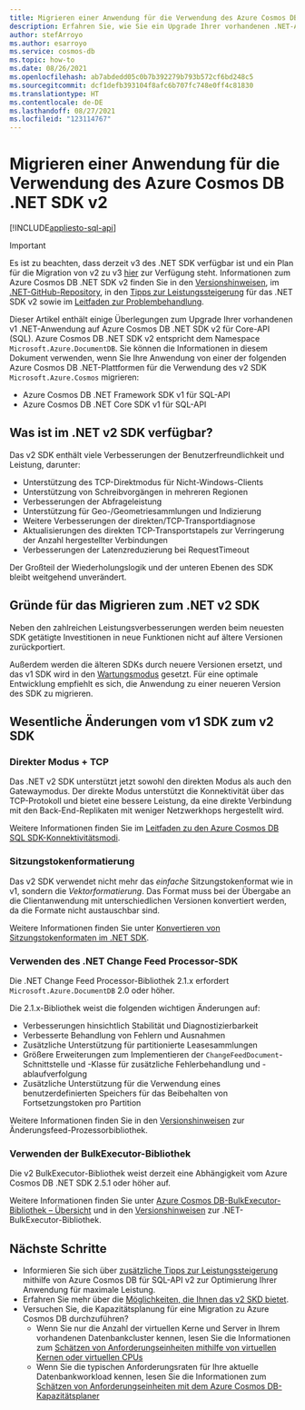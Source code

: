 ```yaml
---
title: Migrieren einer Anwendung für die Verwendung des Azure Cosmos DB .NET SDK 2.0 (Microsoft.Azure.Cosmos)
description: Erfahren Sie, wie Sie ein Upgrade Ihrer vorhandenen .NET-Anwendung von v1 des SDK auf .NET SDK v2 für Core-API (SQL) durchführen.
author: stefArroyo
ms.author: esarroyo
ms.service: cosmos-db
ms.topic: how-to
ms.date: 08/26/2021
ms.openlocfilehash: ab7abdedd05c0b7b392279b793b572cf6bd248c5
ms.sourcegitcommit: dcf1defb393104f8afc6b707fc748e0ff4c81830
ms.translationtype: HT
ms.contentlocale: de-DE
ms.lasthandoff: 08/27/2021
ms.locfileid: "123114767"
---
```

# <a name="migrate-your-application-to-use-the-azure-cosmos-db-net-sdk-v2"></a>Migrieren einer Anwendung für die Verwendung des Azure Cosmos DB .NET SDK v2
[!INCLUDE[appliesto-sql-api](../includes/appliesto-sql-api.md)]

> [!IMPORTANT]
> Es ist zu beachten, dass derzeit v3 des .NET SDK verfügbar ist und ein Plan für die Migration von v2 zu v3 [hier](migrate-dotnet-v3.md) zur Verfügung steht. Informationen zum Azure Cosmos DB .NET SDK v2 finden Sie in den [Versionshinweisen](sql-api-sdk-dotnet.md), im [.NET-GitHub-Repository](https://github.com/Azure/azure-cosmos-dotnet-v2), in den [Tipps zur Leistungssteigerung](performance-tips.md) für das .NET SDK v2 sowie im [Leitfaden zur Problembehandlung](troubleshoot-dot-net-sdk.md).
>

Dieser Artikel enthält einige Überlegungen zum Upgrade Ihrer vorhandenen v1 .NET-Anwendung auf Azure Cosmos DB .NET SDK v2 für Core-API (SQL). Azure Cosmos DB .NET SDK v2 entspricht dem Namespace `Microsoft.Azure.DocumentDB`. Sie können die Informationen in diesem Dokument verwenden, wenn Sie Ihre Anwendung von einer der folgenden Azure Cosmos DB .NET-Plattformen für die Verwendung des v2 SDK `Microsoft.Azure.Cosmos` migrieren:

* Azure Cosmos DB .NET Framework SDK v1 für SQL-API
* Azure Cosmos DB .NET Core SDK v1 für SQL-API

## <a name="whats-available-in-the-net-v2-sdk"></a>Was ist im .NET v2 SDK verfügbar?

Das v2 SDK enthält viele Verbesserungen der Benutzerfreundlichkeit und Leistung, darunter:

* Unterstützung des TCP-Direktmodus für Nicht-Windows-Clients
* Unterstützung von Schreibvorgängen in mehreren Regionen
* Verbesserungen der Abfrageleistung
* Unterstützung für Geo-/Geometriesammlungen und Indizierung
* Weitere Verbesserungen der direkten/TCP-Transportdiagnose
* Aktualisierungen des direkten TCP-Transportstapels zur Verringerung der Anzahl hergestellter Verbindungen
* Verbesserungen der Latenzreduzierung bei RequestTimeout

Der Großteil der Wiederholungslogik und der unteren Ebenen des SDK bleibt weitgehend unverändert.

## <a name="why-migrate-to-the-net-v2-sdk"></a>Gründe für das Migrieren zum .NET v2 SDK

Neben den zahlreichen Leistungsverbesserungen werden beim neuesten SDK getätigte Investitionen in neue Funktionen nicht auf ältere Versionen zurückportiert.

Außerdem werden die älteren SDKs durch neuere Versionen ersetzt, und das v1 SDK wird in den [Wartungsmodus](sql-api-sdk-dotnet.md) gesetzt. Für eine optimale Entwicklung empfiehlt es sich, die Anwendung zu einer neueren Version des SDK zu migrieren.

## <a name="major-changes-from-v1-sdk-to-v2-sdk"></a>Wesentliche Änderungen vom v1 SDK zum v2 SDK

### <a name="direct-mode--tcp"></a>Direkter Modus + TCP

Das .NET v2 SDK unterstützt jetzt sowohl den direkten Modus als auch den Gatewaymodus. Der direkte Modus unterstützt die Konnektivität über das TCP-Protokoll und bietet eine bessere Leistung, da eine direkte Verbindung mit den Back-End-Replikaten mit weniger Netzwerkhops hergestellt wird.

Weitere Informationen finden Sie im [Leitfaden zu den Azure Cosmos DB SQL SDK-Konnektivitätsmodi](sql-sdk-connection-modes.md).

### <a name="session-token-formatting"></a>Sitzungstokenformatierung

Das v2 SDK verwendet nicht mehr das *einfache* Sitzungstokenformat wie in v1, sondern die *Vektorformatierung*. Das Format muss bei der Übergabe an die Clientanwendung mit unterschiedlichen Versionen konvertiert werden, da die Formate nicht austauschbar sind.

Weitere Informationen finden Sie unter [Konvertieren von Sitzungstokenformaten im .NET SDK](how-to-convert-session-token.md).

### <a name="using-the-net-change-feed-processor-sdk"></a>Verwenden des .NET Change Feed Processor-SDK

Die .NET Change Feed Processor-Bibliothek 2.1.x erfordert `Microsoft.Azure.DocumentDB` 2.0 oder höher.

Die 2.1.x-Bibliothek weist die folgenden wichtigen Änderungen auf:

* Verbesserungen hinsichtlich Stabilität und Diagnostizierbarkeit
* Verbesserte Behandlung von Fehlern und Ausnahmen
* Zusätzliche Unterstützung für partitionierte Leasesammlungen
* Größere Erweiterungen zum Implementieren der `ChangeFeedDocument`-Schnittstelle und -Klasse für zusätzliche Fehlerbehandlung und -ablaufverfolgung
* Zusätzliche Unterstützung für die Verwendung eines benutzerdefinierten Speichers für das Beibehalten von Fortsetzungstoken pro Partition

Weitere Informationen finden Sie in den [Versionshinweisen](sql-api-sdk-dotnet-changefeed.md) zur Änderungsfeed-Prozessorbibliothek.

### <a name="using-the-bulk-executor-library"></a>Verwenden der BulkExecutor-Bibliothek

Die v2 BulkExecutor-Bibliothek weist derzeit eine Abhängigkeit vom Azure Cosmos DB .NET SDK 2.5.1 oder höher auf.

Weitere Informationen finden Sie unter [Azure Cosmos DB-BulkExecutor-Bibliothek – Übersicht](../bulk-executor-overview.md) und in den [Versionshinweisen](sql-api-sdk-bulk-executor-dot-net.md) zur .NET-BulkExecutor-Bibliothek.

## <a name="next-steps"></a>Nächste Schritte

* Informieren Sie sich über [zusätzliche Tipps zur Leistungssteigerung](sql-api-get-started.md) mithilfe von Azure Cosmos DB für SQL-API v2 zur Optimierung Ihrer Anwendung für maximale Leistung.
* Erfahren Sie mehr über die [Möglichkeiten, die Ihnen das v2 SKD bietet](sql-api-dotnet-samples.md).
* Versuchen Sie, die Kapazitätsplanung für eine Migration zu Azure Cosmos DB durchzuführen?
    * Wenn Sie nur die Anzahl der virtuellen Kerne und Server in Ihrem vorhandenen Datenbankcluster kennen, lesen Sie die Informationen zum [Schätzen von Anforderungseinheiten mithilfe von virtuellen Kernen oder virtuellen CPUs](../convert-vcore-to-request-unit.md) 
    * Wenn Sie die typischen Anforderungsraten für Ihre aktuelle Datenbankworkload kennen, lesen Sie die Informationen zum [Schätzen von Anforderungseinheiten mit dem Azure Cosmos DB-Kapazitätsplaner](estimate-ru-with-capacity-planner.md)